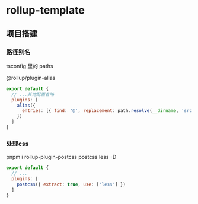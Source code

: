 # rollup-template

## 项目搭建

### 路径别名

tsconfig 里的 paths

@rollup/plugin-alias

```js
export default {
  // ...其他配置省略
  plugins: [
    alias({
      entries: [{ find: '@', replacement: path.resolve(__dirname, 'src') }]
    })
  ]
}
```

### 处理css
pnpm i rollup-plugin-postcss postcss less -D

```js
export default {
  // ...
  plugins: [
    postcss({ extract: true, use: ['less'] })
  ]
}
```

### 